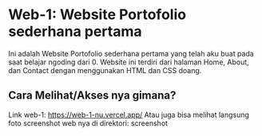 # Web-1: Website Portofolio sederhana pertama

Ini adalah Website Portofolio sederhana pertama yang telah aku buat pada saat belajar ngoding dari 0. Website ini terdiri dari halaman Home, About, dan Contact dengan menggunakan HTML dan CSS doang.



## Cara Melihat/Akses nya gimana?

Link web-1: https://web-1-nu.vercel.app/
Atau juga bisa melihat langsung foto screenshot web nya di direktori: screenshot
